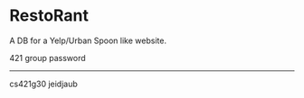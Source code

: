 # RestoRant
A DB for a Yelp/Urban Spoon like website. 

421 group       password
*********      ********

cs421g30        jeidjaub
